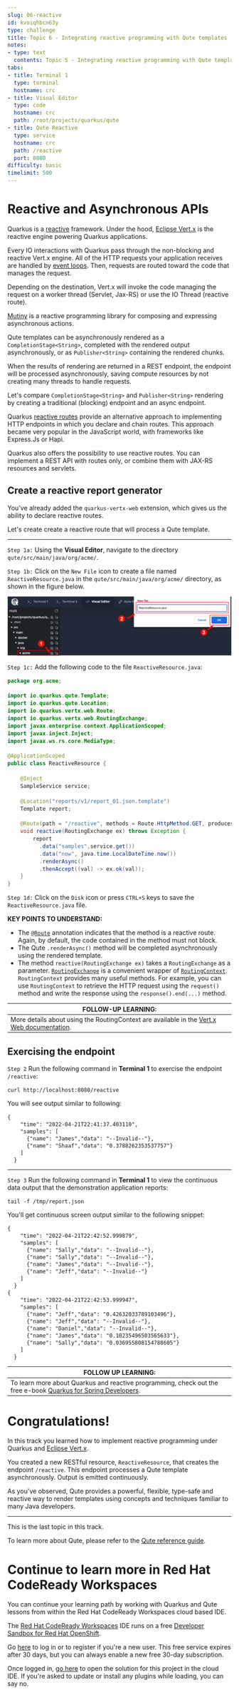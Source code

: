 ```yaml
---
slug: 06-reactive
id: kvoiqhbcn63y
type: challenge
title: Topic 6 - Integrating reactive programming with Qute templates
notes:
- type: text
  contents: Topic 5 - Integrating reactive programming with Qute template
tabs:
- title: Terminal 1
  type: terminal
  hostname: crc
- title: Visual Editor
  type: code
  hostname: crc
  path: /root/projects/quarkus/qute
- title: Qute Reactive
  type: service
  hostname: crc
  path: /reactive
  port: 8080
difficulty: basic
timelimit: 500
---
```

# Reactive and Asynchronous APIs

Quarkus is a [reactive](https://developers.redhat.com/coderland/reactive/reactive-intro) framework. Under the hood, [Eclipse Vert.x](https://vertx.io) is the reactive engine powering Quarkus applications.

Every IO interactions with Quarkus pass through the non-blocking and reactive Vert.x engine. All of the HTTP requests your application receives are handled by [event loops](https://www.redhat.com/en/blog/troubleshooting-performance-vertx-applications-part-i-%E2%80%94-event-loop-model). Then, requests are routed toward the code that manages the request.

Depending on the destination, Vert.x will invoke the code managing the request on a worker thread (Servlet, Jax-RS) or use the IO Thread (reactive route).

[Mutiny](https://github.com/smallrye/smallrye-mutiny) is a reactive programming library for composing and expressing asynchronous actions.

Qute templates can be asynchronously rendered as a `CompletionStage<String>`, completed with the rendered output asynchronously, or as `Publisher<String>` containing the rendered chunks.

When the results of rendering are returned in a REST endpoint, the endpoint will be processed asynchronously, saving compute resources by not creating many threads to handle requests.

Let's compare `CompletionStage<String>` and `Publisher<String>` rendering by creating a traditional (blocking) endpoint and an async endpoint.

Quarkus [reactive routes](https://quarkus.io/guides/reactive-routes) provide an alternative approach to implementing HTTP endpoints in which you declare and chain routes. This approach became very popular in the JavaScript world, with frameworks like Express.Js or Hapi.

Quarkus also offers the possibility to use reactive routes. You can implement a REST API with routes only, or combine them with JAX-RS resources and servlets.

## Create a reactive report generator

You've already added the `quarkus-vertx-web` extension, which gives us the ability to declare reactive routes.

Let's create create a reactive route that will process a Qute template.

----

`Step 1a:` Using the **Visual Editor**, navigate to the directory `qute/src/main/java/org/acme/`.

`Step 1b:` Click on the `New File` icon to create a file named `ReactiveResource.java` in the `qute/src/main/java/org/acme/` directory, as shown in the figure below.

![Create Reactive Resource](../assets/create-reative-resource.png)

`Step 1c:` Add the following code to the file `ReactiveResource.java`:

```java
package org.acme;

import io.quarkus.qute.Template;
import io.quarkus.qute.Location;
import io.quarkus.vertx.web.Route;
import io.quarkus.vertx.web.RoutingExchange;
import javax.enterprise.context.ApplicationScoped;
import javax.inject.Inject;
import javax.ws.rs.core.MediaType;

@ApplicationScoped
public class ReactiveResource {

    @Inject
    SampleService service;

    @Location("reports/v1/report_01.json.template")
    Template report;

    @Route(path = "/reactive", methods = Route.HttpMethod.GET, produces = MediaType.APPLICATION_JSON)
    void reactive(RoutingExchange ex) throws Exception {
        report
          .data("samples",service.get())
          .data("now", java.time.LocalDateTime.now())
          .renderAsync()
          .thenAccept((val) -> ex.ok(val));
    }
}
```

`Step 1d:` Click on the `Disk` icon or press `CTRL+S` keys to save the `ReactiveResource.java` file.

**KEY POINTS TO UNDERSTAND:**

* The [`@Route`](https://quarkus.io/guides/reactive-routes) annotation indicates that the method is a reactive route. Again, by default, the code contained in the method must not block.
* The Qute `.renderAsync()` method will be completed asynchronously using the rendered template.
* The method `reactive(RoutingExchange ex)` takes a `RoutingExchange` as a parameter. [`RoutingExchange`](https://javadoc.io/doc/io.quarkus/quarkus-vertx-web/1.3.0.Final/io/quarkus/vertx/web/RoutingExchange.html) is a convenient wrapper of [`RoutingContext`](https://vertx.io/docs/apidocs/io/vertx/ext/web/RoutingContext.html). `RoutingContext` provides many useful methods. For example, you can use `RoutingContext` to retrieve the HTTP request using the `request()` method and write the response using the `response().end(...​)` method.

|FOLLOW-UP LEARNING:|
|----|
|More details about using the RoutingContext are available in the [Vert.x Web documentation](https://vertx.io/docs/vertx-web/java/).|

## Exercising the endpoint

`Step 2` Run the following command in **Terminal 1** to exercise the endpoint `/reactive`:

```
curl http://localhost:8080/reactive
```

You will see output similar to following:

```
{
    "time": "2022-04-21T22:41:37.403110",
    "samples": [
      {"name": "James","data": "--Invalid--"},
      {"name": "Shaaf","data": "0.3788262353537757"}
    ]
  }
```
----


`Step 3` Run the following command in **Terminal 1** to view the continuous data output that the demonstration application reports:

``` console
tail -f /tmp/report.json
```

You'll get continuous screen output similar to the following snippet:

```console
{
    "time": "2022-04-21T22:42:52.999879",
    "samples": [
      {"name": "Sally","data": "--Invalid--"},
      {"name": "Sally","data": "--Invalid--"},
      {"name": "James","data": "--Invalid--"},
      {"name": "Jeff","data": "--Invalid--"}
    ]
  }
{
    "time": "2022-04-21T22:42:53.999947",
    "samples": [
      {"name": "Jeff","data": "0.42632033789103496"},
      {"name": "Jeff","data": "--Invalid--"},
      {"name": "Daniel","data": "--Invalid--"},
      {"name": "James","data": "0.10235496503565633"},
      {"name": "Sally","data": "0.036955808154788605"}
    ]
  }
```

|FOLLOW UP LEARNING:|
|----|
|To learn more about Quarkus and reactive programming, check out the free e-book [Quarkus for Spring Developers](https://developers.redhat.com/e-books/quarkus-spring-developers).|


# Congratulations!

In this track you learned how to implement reactive programming under Quarkus and [Eclipse Vert.x](https://vertx.io).

You created a new RESTful resource, `ReactiveResource`, that creates the endpoint `/reactive`. This endpoint processes a Qute template asynchronously. Output is emitted continuously.

As you've observed, Qute provides a powerful, flexible, type-safe and reactive way to render templates using concepts and techniques familiar to many Java developers.

----

This is the last topic in this track.

To learn more about Qute, please refer to the [Qute reference guide](https://quarkus.io/guides/qute-reference).

# Continue to learn more in Red Hat CodeReady Workspaces

You can continue your learning path by working with Quarkus and Qute lessons from within the Red Hat CodeReady Workspaces cloud based IDE.

The [Red Hat CodeReady Workspaces](https://developers.redhat.com/products/codeready-workspaces/overview) IDE runs on a free [Developer Sandbox for Red Hat OpenShift](http://red.ht/dev-sandbox).

Go [here](https://workspaces.openshift.com) to log in or to register if you're a new user. This free service expires after 30 days, but you can always enable a new free 30-day subscription.

Once logged in, [go here](https://workspaces.openshift.com/f?url=https://raw.githubusercontent.com/openshift-katacoda/rhoar-getting-started/solution/quarkus/qute/devfile.yaml) to open the solution for this project in the cloud IDE. If you're asked to update or install any plugins while loading, you can say no.
